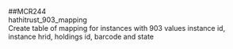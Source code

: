 ##MCR244
<br>hathitrust_903_mapping
<br>Create table of mapping for instances with 903 values instance id, 
<br>instance hrid, holdings id, barcode and state

